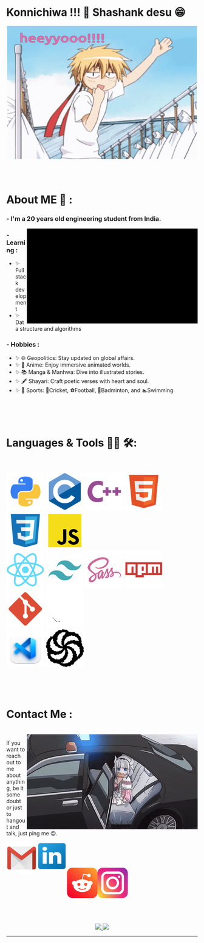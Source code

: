 # Konnichiwa !!! 👋 Shashank desu 😁

<div align="center">
  <img height="350px" width="500px" alt="GIF" align="center" src="./assets/hello.gif">
</div>

</br>
</br>
</br>


# About ME 💬 :

### - I'm a 20 years old engineering student from India.

<img height="250px" width="450px" alt="GIF" align="right" src="./assets/senku-dr-stone.gif">

### - Learning :
- ✨ Full stack development
- ✨ Data structure and algorithms

### - Hobbies : 
- ✨ 🌐 Geopolitics: Stay updated on global affairs.
- ✨ 🎌 Anime: Enjoy immersive animated worlds.
- ✨ 📚 Manga & Manhwa: Dive into illustrated stories.
- ✨ 🖋️ Shayari: Craft poetic verses with heart and soul.
- ✨ 🏅 Sports: 🏏Cricket, ⚽Football, 🏸Badminton, and 🏊Swimming.

</br>
</br>
</br>



# Languages & Tools 👨‍💻 🛠:
</br>

<!-- For more icons please follow  https://github.com/MikeCodesDotNET/ColoredBadges -->
<p align="left">
  <img src="./assets/icons/python.png" alt="python" height="100" width="100">
  <img src="./assets/icons/c.png" alt="c" height="100" width="100">
  <img src="./assets/icons/cpp.png" alt="cpp" height="100" width="100">
  <img src="./assets/icons/html.png" alt="html" height="100" width="100">
  <img src="./assets/icons/css.png" alt="css" height="100" width="100">
  <img src="./assets/icons/js.png" alt="js" height="100" width="100">
  </br>
  <img src="./assets/icons/react.png" alt="react" height="100" width="100">
  <img src="./assets/icons/tailwind.png" alt="tailwind" height="100" width="100">
  <img src="./assets/icons/sass.png" alt="sass" height="100" width="100">
  <img src="./assets/icons/npm.png" alt="npm" height="100" width="100">
  <img src="./assets/icons/git.png" alt="git" height="100" width="100">
  <img src="./assets/icons/github.png" alt="github" height="100" width="100">
  </br>
  <img src="./assets/icons/vsc.png" alt="vsc" height="100" width="100">
  <img src="./assets/icons/codewars.png" alt="codewars" height="100" width="100">
</p>
</br>
</br>
</br>



# Contact Me :

<p>
 </br>

  <img height="250px" width="450px" align="right" alt="GIF" src="./assets/fbi-kana.gif">

  If you want to reach out to me about anything, be it some doubt or just to hangout and talk, just ping me 😉.

  <a href="mailto:shashanksharma03.07@gmail.com@gmail.com">
    <img align="left" alt="gmail" src="./assets/icons/gmail.png" height="85" width="80" />
  </a>

  <a href="https://www.linkedin.com/in/shashank-sharma-733ba126b/">
    <img align="left" alt="linkedin" src="./assets/icons/linkedin.png" height="75" width="80" />
    </br>
    </br>
    </br>
  </a>
  <br>
  <a href="https://www.reddit.com/user/Cool-Adhesiveness-07/">
    <img align="left" alt="reddit" src="./assets/icons/reddit.png" height="80" width="80" />
  </a>

  <a href="https://www.instagram.com/sha_nky07/">
    <img align="left" alt="instagram" src="./assets/icons/instagram.png" height="80" width="80" />
  </a>
</p>
 

</br>
</br>
</br>
</br>
</br>
</br>
</br>



<p align="center" >
  <a href="https://github.com/anuraghazra/github-readme-stats"> 
    <img src="https://github-readme-stats.vercel.app/api?username=sha-nky&hide_title=false&hide_rank=false&show_icons=true&include_all_commits=true&count_private=true&disable_animations=false&theme=dracula&locale=en&hide_border=false" />
  </a>

  <img src="https://github-readme-stats.vercel.app/api/top-langs?username=sha-nky&locale=en&hide_title=false&layout=compact&card_width=320&langs_count=5&theme=dracula&hide_border=false" />
</p>

*************
